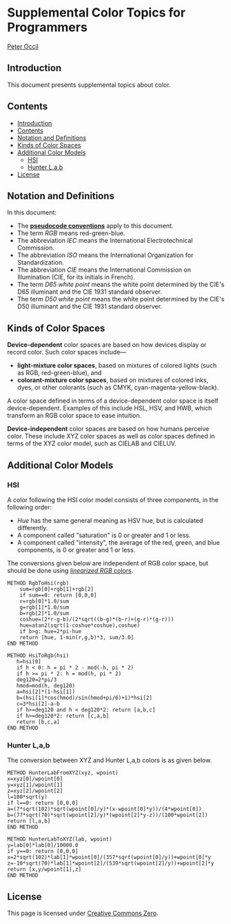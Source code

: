 # Supplemental Color Topics for Programmers

[Peter Occil](mailto:poccil14@gmail.com)

<a id=Introduction></a>
## Introduction

This document presents supplemental topics about color.

<a id=Contents></a>
## Contents

- [Introduction](#Introduction)
- [Contents](#Contents)
- [Notation and Definitions](#Notation_and_Definitions)
- [Kinds of Color Spaces](#Kinds_of_Color_Spaces)
- [Additional Color Models](#Additional_Color_Models)
    - [HSI](#HSI)
    - [Hunter L,a,b](#Hunter_L_a_b)
- [License](#License)

<a id=Notation_and_Definitions></a>
## Notation and Definitions

In this document:

- The [**pseudocode conventions**](https://peteroupc.github.io/pseudocode.html) apply to this document.
- The term _RGB_ means red-green-blue.
- The abbreviation _IEC_ means the International Electrotechnical Commission.
- The abbreviation _ISO_ means the International Organization for Standardization.
- The abbreviation _CIE_ means the International Commission on Illumination (CIE, for its initials in French).
- The term _D65 white point_ means the white point determined by the CIE's D65 illuminant and the CIE 1931 standard observer.
- The term _D50 white point_ means the white point determined by the CIE's D50 illuminant and the CIE 1931 standard observer.

<a id=Kinds_of_Color_Spaces></a>
## Kinds of Color Spaces

**Device-dependent** color spaces are based on how devices display or record color.  Such color spaces include&mdash;

- **light-mixture color spaces**, based on mixtures of colored lights (such as RGB, red-green-blue), and
- **colorant-mixture color spaces**, based on mixtures of colored inks, dyes, or other colorants (such as CMYK, cyan-magenta-yellow-black).

A color space defined in terms of a device-dependent color space is itself device-dependent.  Examples of this include HSL, HSV, and HWB, which transform an RGB color space to ease intuition.

**Device-independent** color spaces are based on how humans perceive color.  These include XYZ color spaces as well as color spaces defined in terms of the XYZ color model, such as CIELAB and CIELUV.

<a id=Additional_Color_Models></a>
## Additional Color Models

<a id=HSI></a>
### HSI

A color following the HSI color model consists of three components, in the following order:

- _Hue_ has the same general meaning as HSV hue, but is calculated differently.
- A component called "saturation" is 0 or greater and 1 or less.
- A component called "intensity", the average of the red, green, and blue components, is 0 or greater and 1 or less.

The conversions given below are independent of RGB color space, but should be done using [_linearized RGB_ colors](#Linearized_and_Companded_RGB).

    METHOD RgbToHsi(rgb)
        sum=rgb[0]+rgb[1]+rgb[2]
        if sum==0: return [0,0,0]
        r=rgb[0]*1.0/sum
        g=rgb[1]*1.0/sum
        b=rgb[2]*1.0/sum
        coshue=(2*r-g-b)/(2*sqrt((b-g)*(b-r)+(g-r)*(g-r)))
        hue=atan2(sqrt(1-coshue*coshue),coshue)
        if b>g: hue=2*pi-hue
        return [hue, 1-min(r,g,b)*3, sum/3.0]
    END METHOD

    METHOD HsiToRgb(hsi)
       h=hsi[0]
       if h < 0: h = pi * 2 - mod(-h, pi * 2)
       if h >= pi * 2: h = mod(h, pi * 2)
       deg120=2*pi/3
       hmod=mod(h, deg120)
       a=hsi[2]*(1-hsi[1])
       b=(hsi[1]*cos(hmod)/sin(hmod+pi/6)+1)*hsi[2]
       c=3*hsi[2]-a-b
       if h>=deg120 and h < deg120*2: return [a,b,c]
       if h>=deg120*2: return [c,a,b]
       return [b,c,a]
    END METHOD

<a id=Hunter_L_a_b></a>
### Hunter L,a,b

The conversion between XYZ and Hunter L,a,b colors is as given below.

    METHOD HunterLabFromXYZ(xyz, wpoint)
    x=xyz[0]/wpoint[0]
    y=xyz[1]/wpoint[1]
    z=xyz[2]/wpoint[2]
    l=100*sqrt(y)
    if l==0: return [0,0,0]
    a=(7*sqrt(102)*sqrt(wpoint[0]/y)*(x-wpoint[0]*y))/(4*wpoint[0])
    b=(77*sqrt(70)*sqrt(wpoint[2]/y)*(wpoint[2]*y-z))/(100*wpoint[2])
    return [l,a,b]
    END METHOD

    METHOD HunterLabToXYZ(lab, wpoint)
    y=lab[0]*lab[0]/10000.0
    if y==0: return [0,0,0]
    x=2*sqrt(102)*lab[1]*wpoint[0]/(357*sqrt(wpoint[0]/y))+wpoint[0]*y
    z=-10*sqrt(70)*lab[1]*wpoint[2]/(539*sqrt(wpoint[2]/y))+wpoint[2]*y
    return [x,y/wpoint[1],z]
    END METHOD

<a id=License></a>
## License
This page is licensed under [Creative Commons Zero](https://creativecommons.org/publicdomain/zero/1.0/).

